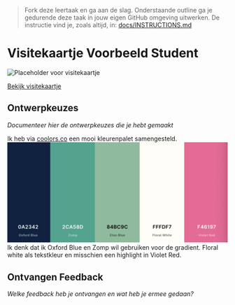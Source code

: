 > Fork deze leertaak en ga aan de slag. Onderstaande outline ga je gedurende deze taak in jouw eigen GitHub omgeving uitwerken. De instructie vind je, zoals altijd, in: [docs/INSTRUCTIONS.md](docs/INSTRUCTIONS.md)
# Visitekaartje Voorbeeld Student

<!-- Add a link to your live demo in Github Pages 🌐-->
![Placeholder voor visitekaartje](https://via.placeholder.com/900x600 "Visitekaartje")  
<!-- Add a nice poster image here at the end of the week, showing off your shiny frontend 📸 -->
[Bekijk visitekaartje](https://voorbeeldstudent.github.io/fdnd-net-presence-duplicate/)

## Ontwerpkeuzes
*Documenteer hier de ontwerpkeuzes die je hebt gemaakt*

Ik heb via [coolors.co](https://coolors.co/0a2342-2ca58d-84bc9c-fffdf7-f46197) een mooi kleurenpalet samengesteld.
![Gekozen kleuren](./assets/colors.png)
Ik denk dat ik Oxford Blue en Zomp wil gebruiken voor de gradient. Floral white als tekstkleur en misschien een highlight in Violet Red.

## Ontvangen Feedback
*Welke feedback heb je ontvangen en wat heb je ermee gedaan?*


